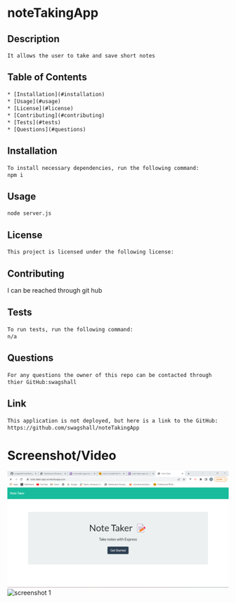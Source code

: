 
  # noteTakingApp

  ## Description
    It allows the user to take and save short notes

  ## Table of Contents
    * [Installation](#installation)
    * [Usage](#usage)
    * [License](#license)
    * [Contributing](#contributing)
    * [Tests](#tests)
    * [Questions](#questions)
  
  ## Installation 
    To install necessary dependencies, run the following command: 
    npm i

   
  ## Usage
    node server.js

  ## License
    
    This project is licensed under the following license: 

  ## Contributing 
   I can be reached through git hub

  ## Tests 
    To run tests, run the following command:
    n/a

  ## Questions 
    For any questions the owner of this repo can be contacted through thier GitHub:swagshall 

  ## Link
    This application is not deployed, but here is a link to the GitHub: https://github.com/swagshall/noteTakingApp
  # Screenshot/Video 
<img src=".\noteTakingApp.png" alt="screenshot 1">
<img src=".\noteTakinApp1.gif" alt="screenshot 1">



